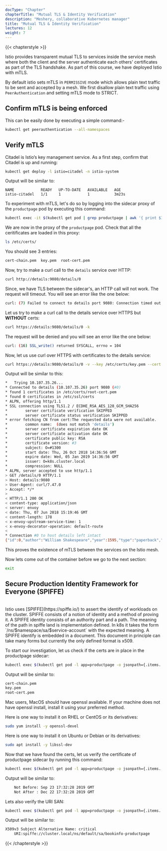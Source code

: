 ```yaml
---
docType: "Chapter"
chapterTitle: "Mutual TLS & Identity Verification"
description: "Meshery, collaborative Kubernetes manager"
title: "Mutual TLS & Identity Verification"
lectures: 12
weight: 7
---
```


{{< chapterstyle >}}

Istio provides transparent mutual TLS to services inside the service mesh where both the client and the server authenticate each others' certificates as part of the TLS handshake. As part of this course, we have deployed Istio with mTLS.

By default istio sets mTLS in `PERMISSIVE` mode which allows plain text traffic to be sent and accepted by a mesh. We first disallow plain text traffic using `PeerAuthentication` and setting mTLS mode to STRICT.

<h2 class="chapter-sub-heading"> Confirm mTLS is being enforced</h2>

This can be easily done by executing a simple command:-

```sh
kubectl get peerauthentication --all-namespaces
```

<h2 class="chapter-sub-heading"> Verify mTLS</h2>

Citadel is Istio’s key management service. As a first step, confirm that Citadel is up and running:

```sh
kubectl get deploy -l istio=citadel -n istio-system
```

Output will be similar to:

```
NAME            READY   UP-TO-DATE   AVAILABLE   AGE
istio-citadel   1/1     1            1           3m23s
```

To experiment with mTLS, let's do so by logging into the sidecar proxy of the `productpage` pod by executing this command:

```sh
kubectl exec -it $(kubectl get pod | grep productpage | awk '{ print $1 }') -c istio-proxy -- /bin/bash
```

We are now in the proxy of the `productpage` pod. Check that all the ceritificates are loaded in this proxy:

```sh
ls /etc/certs/
```

You should see 3 entries:

```sh
cert-chain.pem  key.pem  root-cert.pem
```

Now, try to make a curl call to the `details` service over HTTP:

```sh
curl http://details:9080/details/0
```

Since, we have TLS between the sidecar's, an HTTP call will not work. The request will timeout. You will see an error like the one below:

```sh
curl: (7) Failed to connect to details port 9080: Connection timed out
```

Let us try to make a curl call to the details service over HTTPS but **WITHOUT** certs:

```sh
curl https://details:9080/details/0 -k
```

The request will be denied and you will see an error like the one below:

```sh
curl: (16) SSL_write() returned SYSCALL, errno = 104
```

Now, let us use curl over HTTPS with certificates to the details service:

```sh
curl https://details:9080/details/0 -v --key /etc/certs/key.pem --cert /etc/certs/cert-chain.pem --cacert /etc/certs/root-cert.pem -k
```

Output will be similar to this:

```sh
*   Trying 10.107.35.26...
* Connected to details (10.107.35.26) port 9080 (#0)
* found 1 certificates in /etc/certs/root-cert.pem
* found 0 certificates in /etc/ssl/certs
* ALPN, offering http/1.1
* SSL connection using TLS1.2 / ECDHE_RSA_AES_128_GCM_SHA256
*        server certificate verification SKIPPED
*        server certificate status verification SKIPPED
* error fetching CN from cert:The requested data were not available.
*        common name:  (does not match 'details')
*        server certificate expiration date OK
*        server certificate activation date OK
*        certificate public key: RSA
*        certificate version: #3
*        subject: O=#1300
*        start date: Thu, 26 Oct 2018 14:36:56 GMT
*        expire date: Wed, 05 Jan 2019 14:36:56 GMT
*        issuer: O=k8s.cluster.local
*        compression: NULL
* ALPN, server accepted to use http/1.1
> GET /details/0 HTTP/1.1
> Host: details:9080
> User-Agent: curl/7.47.0
> Accept: */*
>
< HTTP/1.1 200 OK
< content-type: application/json
< server: envoy
< date: Thu, 07 Jun 2018 15:19:46 GMT
< content-length: 178
< x-envoy-upstream-service-time: 1
< x-envoy-decorator-operation: default-route
<
* Connection #0 to host details left intact
{"id":0,"author":"William Shakespeare","year":1595,"type":"paperback","pages":200,"publisher":"PublisherA","language":"English","ISBN-10":"1234567890","ISBN-13":"123-1234567890"}
```

This proves the existence of mTLS between the services on the Istio mesh.

Now lets come out of the container before we go to the next section:

```sh
exit
```

<h2 class="chapter-sub-heading">
  Secure Production Identity Framework for Everyone (SPIFFE)
</h2>
<br />
Istio uses [SPIFFE](https://spiffe.io/) to assert the identify of workloads on the
cluster. SPIFFE consists of a notion of identity and a method of proving it. A SPIFFE
identity consists of an authority part and a path. The meaning of the path in spiffe land
is implementation defined. In k8s it takes the form `/ns/$namespace/sa/$service-account`
with the expected meaning. A SPIFFE identify is embedded in a document. This document in
principle can take many forms but currently the only defined format is x509.

To start our investigation, let us check if the certs are in place in the productpage sidecar:

```sh
kubectl exec $(kubectl get pod -l app=productpage -o jsonpath={.items..metadata.name}) -c istio-proxy -- ls /etc/certs
```

Output will be similar to:

```sh
cert-chain.pem
key.pem
root-cert.pem
```

Mac users, MacOS should have openssl available. If your machine does not have openssl install, install it using your preferred method.

Here is one way to install it on RHEL or CentOS or its derivatives:

```sh
sudo yum install -y openssl-devel
```

Here is one way to install it on Ubuntu or Debian or its derivatives:

```sh
sudo apt install -y libssl-dev
```

Now that we have found the certs, let us verify the certificate of productpage sidecar by running this command:

```sh
kubectl exec $(kubectl get pod -l app=productpage -o jsonpath={.items..metadata.name}) -c istio-proxy -- cat /etc/certs/cert-chain.pem | openssl x509 -text -noout  | grep Validity -A 2
```

Output will be similar to:

```sh
    Not Before: Sep 23 17:32:28 2019 GMT
    Not After : Dec 22 17:32:28 2019 GMT
```

Lets also verify the URI SAN:

```sh
kubectl exec $(kubectl get pod -l app=productpage -o jsonpath={.items..metadata.name}) -c istio-proxy -- cat /etc/certs/cert-chain.pem | openssl x509 -text -noout  | grep 'Subject Alternative Name' -A 1
```

Output will be similar to:

```sh
X509v3 Subject Alternative Name: critical
    URI:spiffe://cluster.local/ns/default/sa/bookinfo-productpage
```

{{< /chapterstyle >}}
